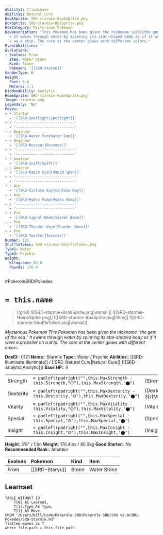 ```yaml
---
Ability1: Illuminate
Ability2: Natural Cure
BookSprite: SRD-starmie-BookSprite.png
BoxSprite: SRD-starmie-BoxSprite.png
DexCategory: Mysterious Pokemon
DexDescription: "This Pokemon has been given the nickname \u201Cthe gem of the sea.\u201D\
  \ It swims through water by spinning its star-shaped body as if it were a propeller\
  \ on a ship. The core at the center glows with different colors."
EventAbilities: ''
Evolutions:
- Evolves: From
  Item: Water Stone
  Kind: Stone
  Pokemon: '[[SRD-Staryu]]'
GenderType: N
Height:
  Feet: 3.6
  Meters: 1.1
HiddenAbility: Analytic
HomeSprite: SRD-starmie-HomeSprite.png
Image: starmie.png
Legendary: 'No'
Moves:
- - Starter
  - '[[SRD-Spotlight|Spotlight]]'
- - '---------------------------'
  - '---------------------------'
- - Beginner
  - '[[SRD-Water Gun|Water Gun]]'
- - Beginner
  - '[[SRD-Recover|Recover]]'
- - '---------------------------'
  - '---------------------------'
- - Amateur
  - '[[SRD-Swift|Swift]]'
- - Amateur
  - '[[SRD-Rapid Spin|Rapid Spin]]'
- - '---------------------------'
  - '---------------------------'
- - Ace
  - '[[SRD-Confuse Ray|Confuse Ray]]'
- - Ace
  - '[[SRD-Hydro Pump|Hydro Pump]]'
- - '---------------------------'
  - '---------------------------'
- - Pro
  - '[[SRD-Signal Beam|Signal Beam]]'
- - Pro
  - '[[SRD-Thunder Wave|Thunder Wave]]'
- - Pro
  - '[[SRD-Twister|Twister]]'
Number: 121
ShuffleToken: SRD-starmie-ShuffleToken.png
Type1: Water
Type2: Psychic
Weight:
  Kilograms: 80.0
  Pounds: 176.4
---
```


#PokeroleSRD/Pokedex

# `= this.name`

> [!grid]
> ![[SRD-starmie-BookSprite.png|wsmall]]
> ![[SRD-starmie-HomeSprite.png]]
> ![[SRD-starmie-BoxSprite.png|htiny]]
> ![[SRD-starmie-ShuffleToken.png|wsmall]]


*Mysterious Pokemon*
*This Pokemon has been given the nickname “the gem of the sea.” It swims through water by spinning its star-shaped body as if it were a propeller on a ship. The core at the center glows with different colors.*

**DexID**:: 0121
**Name**:: Starmie
**Type**:: Water / Psychic
**Abilities**:: [[SRD-Illuminate|Illuminate]] / [[SRD-Natural Cure|Natural Cure]] ([[SRD-Analytic|Analytic]])
**Base HP**:: 4

|           |                                                                                        |                                          |
| --------- | -------------------------------------------------------------------------------------- | ---------------------------------------- |
| Strength  | `= padleft(padright("",this.MaxStrength - this.Strength,"⭘"),this.MaxStrength,"⬤")`    | (Strength::2)/(MaxStrength::5)   |
| Dexterity | `= padleft(padright("",this.MaxDexterity - this.Dexterity,"⭘"),this.MaxDexterity,"⬤")` | (Dexterity:: 3)/(MaxDexterity::6) |
| Vitality  | `= padleft(padright("",this.MaxVitality - this.Vitality,"⭘"),this.MaxVitality,"⬤")`    | (Vitality::2)/(MaxVitality::5)   |
| Special   | `= padleft(padright("",this.MaxSpecial - this.Special,"⭘"),this.MaxSpecial,"⬤")`       | (Special::3)/(MaxSpecial::6)     |
| Insight   | `= padleft(padright("",this.MaxInsight - this.Insight,"⭘"),this.MaxInsight,"⬤")`       | (Insight::2)/(MaxInsight::5)     |

**Height**: 3'6" / 1.1m
**Weight**: 176.4lbs / 80.0kg
**Good Starter**:: No
**Recommended Rank**:: Amateur

| Evolves   | Pokemon        | Kind   | Item        |
|:----------|:---------------|:-------|:------------|
| From      | [[SRD-Staryu]] | Stone  | Water Stone |

## Learnset

```dataview
TABLE WITHOUT ID
    T[0] AS Learned,
    T[1].Type AS Type,
    T[1] AS Move
FROM "/Users/bill/Code/Pokerole SRD/Pokerole SRD/SRD v2.0/SRD-Pokedex/SRD-Starmie.md"
flatten moves as T
where file.path = this.file.path
```

